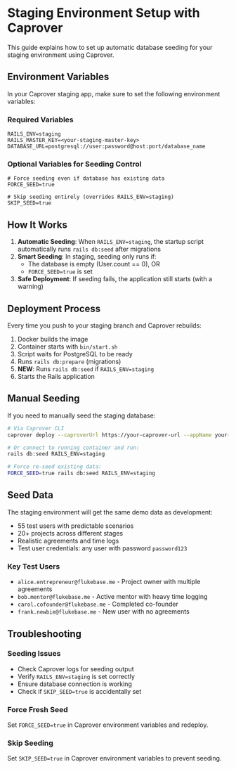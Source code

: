 # Staging Environment Setup with Caprover

This guide explains how to set up automatic database seeding for your staging environment using Caprover.

## Environment Variables

In your Caprover staging app, make sure to set the following environment variables:

### Required Variables
```
RAILS_ENV=staging
RAILS_MASTER_KEY=<your-staging-master-key>
DATABASE_URL=postgresql://user:password@host:port/database_name
```

### Optional Variables for Seeding Control
```
# Force seeding even if database has existing data
FORCE_SEED=true

# Skip seeding entirely (overrides RAILS_ENV=staging)
SKIP_SEED=true
```

## How It Works

1. **Automatic Seeding**: When `RAILS_ENV=staging`, the startup script automatically runs `rails db:seed` after migrations
2. **Smart Seeding**: In staging, seeding only runs if:
   - The database is empty (User.count == 0), OR
   - `FORCE_SEED=true` is set
3. **Safe Deployment**: If seeding fails, the application still starts (with a warning)

## Deployment Process

Every time you push to your staging branch and Caprover rebuilds:

1. Docker builds the image
2. Container starts with `bin/start.sh`
3. Script waits for PostgreSQL to be ready
4. Runs `rails db:prepare` (migrations)
5. **NEW**: Runs `rails db:seed` if `RAILS_ENV=staging`
6. Starts the Rails application

## Manual Seeding

If you need to manually seed the staging database:

```bash
# Via Caprover CLI
caprover deploy --caproverUrl https://your-caprover-url --appName your-staging-app

# Or connect to running container and run:
rails db:seed RAILS_ENV=staging

# Force re-seed existing data:
FORCE_SEED=true rails db:seed RAILS_ENV=staging
```

## Seed Data

The staging environment will get the same demo data as development:
- 55 test users with predictable scenarios
- 20+ projects across different stages
- Realistic agreements and time logs
- Test user credentials: any user with password `password123`

### Key Test Users
- `alice.entrepreneur@flukebase.me` - Project owner with multiple agreements
- `bob.mentor@flukebase.me` - Active mentor with heavy time logging
- `carol.cofounder@flukebase.me` - Completed co-founder
- `frank.newbie@flukebase.me` - New user with no agreements

## Troubleshooting

### Seeding Issues
- Check Caprover logs for seeding output
- Verify `RAILS_ENV=staging` is set correctly
- Ensure database connection is working
- Check if `SKIP_SEED=true` is accidentally set

### Force Fresh Seed
Set `FORCE_SEED=true` in Caprover environment variables and redeploy.

### Skip Seeding
Set `SKIP_SEED=true` in Caprover environment variables to prevent seeding.

